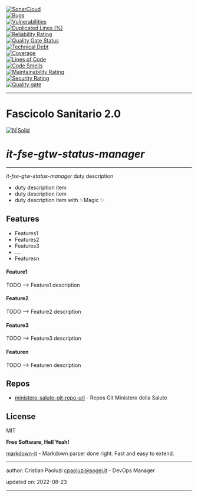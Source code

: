 [![SonarCloud](https://sonarcloud.io/images/project_badges/sonarcloud-black.svg)](https://sonarcloud.io/summary/new_code?id=it.finanze.sanita.fse2%3Agtw-status-manager)
<br/>
[![Bugs](https://sonarcloud.io/api/project_badges/measure?project=it.finanze.sanita.fse2%3Agtw-status-manager&metric=bugs)](https://sonarcloud.io/summary/new_code?id=it.finanze.sanita.fse2%3Agtw-status-manager)
<br/>
[![Vulnerabilities](https://sonarcloud.io/api/project_badges/measure?project=it.finanze.sanita.fse2%3Agtw-status-manager&metric=vulnerabilities)](https://sonarcloud.io/summary/new_code?id=it.finanze.sanita.fse2%3Agtw-status-manager)
<br/>
[![Duplicated Lines (%)](https://sonarcloud.io/api/project_badges/measure?project=it.finanze.sanita.fse2%3Agtw-status-manager&metric=duplicated_lines_density)](https://sonarcloud.io/summary/new_code?id=it.finanze.sanita.fse2%3Agtw-status-manager)
<br/>
[![Reliability Rating](https://sonarcloud.io/api/project_badges/measure?project=it.finanze.sanita.fse2%3Agtw-status-manager&metric=reliability_rating)](https://sonarcloud.io/summary/new_code?id=it.finanze.sanita.fse2%3Agtw-status-manager)
<br/>
[![Quality Gate Status](https://sonarcloud.io/api/project_badges/measure?project=it.finanze.sanita.fse2%3Agtw-status-manager&metric=alert_status)](https://sonarcloud.io/summary/new_code?id=it.finanze.sanita.fse2%3Agtw-status-manager)
<br/>
[![Technical Debt](https://sonarcloud.io/api/project_badges/measure?project=it.finanze.sanita.fse2%3Agtw-status-manager&metric=sqale_index)](https://sonarcloud.io/summary/new_code?id=it.finanze.sanita.fse2%3Agtw-status-manager)
<br/>
[![Coverage](https://sonarcloud.io/api/project_badges/measure?project=it.finanze.sanita.fse2%3Agtw-status-manager&metric=coverage)](https://sonarcloud.io/summary/new_code?id=it.finanze.sanita.fse2%3Agtw-status-manager)
<br/>
[![Lines of Code](https://sonarcloud.io/api/project_badges/measure?project=it.finanze.sanita.fse2%3Agtw-status-manager&metric=ncloc)](https://sonarcloud.io/summary/new_code?id=it.finanze.sanita.fse2%3Agtw-status-manager)
<br/>
[![Code Smells](https://sonarcloud.io/api/project_badges/measure?project=it.finanze.sanita.fse2%3Agtw-status-manager&metric=code_smells)](https://sonarcloud.io/summary/new_code?id=it.finanze.sanita.fse2%3Agtw-status-manager)
<br/>
[![Maintainability Rating](https://sonarcloud.io/api/project_badges/measure?project=it.finanze.sanita.fse2%3Agtw-status-manager&metric=sqale_rating)](https://sonarcloud.io/summary/new_code?id=it.finanze.sanita.fse2%3Agtw-status-manager)
<br/>
[![Security Rating](https://sonarcloud.io/api/project_badges/measure?project=it.finanze.sanita.fse2%3Agtw-status-manager&metric=security_rating)](https://sonarcloud.io/summary/new_code?id=it.finanze.sanita.fse2%3Agtw-status-manager)
<br/>
[![Quality gate](https://sonarcloud.io/api/project_badges/quality_gate?project=it.finanze.sanita.fse2%3Agtw-status-manager)](https://sonarcloud.io/summary/new_code?id=it.finanze.sanita.fse2%3Agtw-status-manager)
<br/>

---

# Fascicolo Sanitario 2.0
[![N|Solid](https://www.sogei.it/content/dam/sogei/loghi/Sogei_logo_304.svg)](https://www.sogei.it/it/sogei-homepage.html)

# _it-fse-gtw-status-manager_


---

_it-fse-gtw-status-manager_ duty description
- duty description item
- duty description item
- duty description item with ✨Magic ✨

## Features
- Features1
- Features2
- Features3
- ....
- Featuresn

#### Feature1
TODO --> Feature1 description

#### Feature2
TODO --> Feature2 description

#### Feature3
TODO --> Feature3 description

#### Featuren
TODO --> Featuren description

## Repos
- [ministero-salute-git-repo-url] - Repos Git Ministero della Salute

## License

MIT

**Free Software, Hell Yeah!**

[markdown-it] - Markdown parser done right. Fast and easy to extend.

[//]: # (These are reference links used in the body of this note and get stripped out when the markdown processor does its job. There is no need to format nicely because it shouldn't be seen. Thanks SO - http://stackoverflow.com/questions/4823468/store-comments-in-markdown-syntax)
[markdown-it]: <https://github.com/markdown-it/markdown-it>
[ministero-salute-git-repo-url]: <https://github.com/ministero-salute/it-fse-gtw-status-manager.git>
[Spring Boot]: <https://spring.io/projects/spring-boot>
[Maven]: <https://maven.apache.org/>

---
author: Cristian Paoluzi <cpaoluzi@sogei.it> - DevOps Manager

updated on: 2022-08-23

---